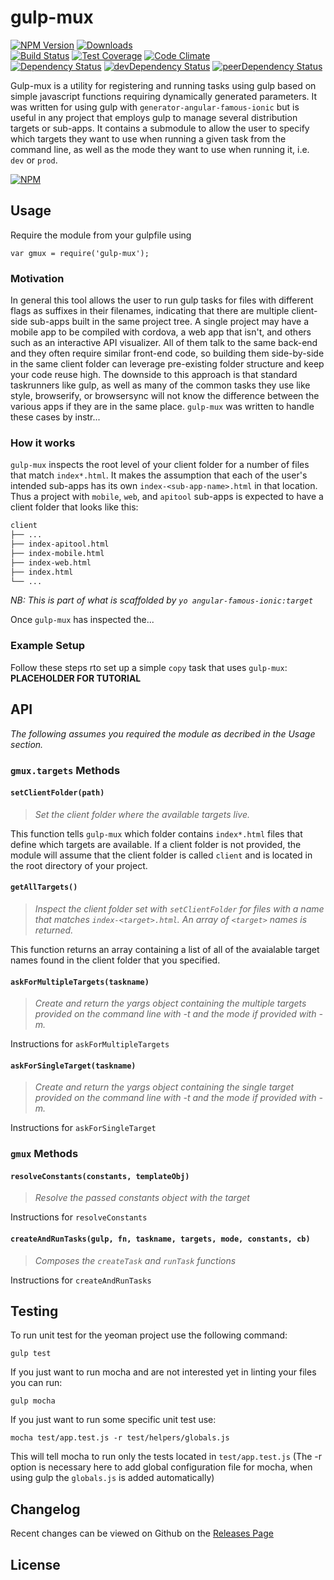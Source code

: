 # gulp-mux 
[![NPM Version][npm-image]][npm-url] [![Downloads](http://img.shields.io/npm/dm/gulp-mux.svg)](http://badge.fury.io/js/gulp-mux)   
[![Build Status](https://travis-ci.org/thaiat/gulp-mux.svg?branch=master)](https://travis-ci.org/thaiat/gulp-mux) [![Test Coverage](https://codeclimate.com/github/thaiat/gulp-mux/badges/coverage.svg)](https://codeclimate.com/github/thaiat/gulp-mux) [![Code Climate](https://codeclimate.com/github/thaiat/gulp-mux/badges/gpa.svg)](https://codeclimate.com/github/thaiat/gulp-mux)   
[![Dependency Status](https://david-dm.org/thaiat/gulp-mux.svg)](https://david-dm.org/thaiat/gulp-mux) [![devDependency Status](https://david-dm.org/thaiat/gulp-mux/dev-status.svg)](https://david-dm.org/thaiat/gulp-mux#info=devDependencies) [![peerDependency Status](https://david-dm.org/thaiat/gulp-mux/peer-status.svg)](https://david-dm.org/thaiat/gulp-mux#info=peerDependencies)    


Gulp-mux is a utility for registering and running tasks using gulp based on simple javascript functions requiring dynamically generated parameters. It was written for using gulp with `generator-angular-famous-ionic` but is useful in any project that employs gulp to manage several distribution targets or sub-apps. It contains a submodule to allow the user to specify which targets they want to use when running a given task from the command line, as well as the mode they want to use when running it, i.e. `dev` or `prod`.


[![NPM](https://nodei.co/npm/gulp-mux.png?downloads=true&downloadRank=true&stars=true)](https://nodei.co/npm/gulp-mux)

## Usage
Require the module from your gulpfile using
```node
var gmux = require('gulp-mux');
```

### Motivation
In general this tool allows the user to run gulp tasks for files with different flags as suffixes in their filenames, indicating that there are multiple client-side sub-apps built in the same project tree. A single project may have a mobile app to be compiled with cordova, a web app that isn't, and others such as an interactive API visualizer. All of them talk to the same back-end and they often require similar front-end code, so building them side-by-side in the same client folder can leverage pre-existing folder structure and keep your code reuse high. The downside to this approach is that standard taskrunners like gulp, as well as many of the common tasks they use like style, browserify, or browsersync will not know the difference between the various apps if they are in the same place. `gulp-mux` was written to handle these cases by instr...

### How it works
`gulp-mux` inspects the root level of your client folder for a number of files that match `index*.html`. It makes the assumption that each of the user's intended sub-apps has its own `index-<sub-app-name>.html` in that location. Thus a project with `mobile`, `web`, and `apitool` sub-apps is expected to have a client folder that looks like this:

```sh
client
├── ...
├── index-apitool.html
├── index-mobile.html
├── index-web.html
├── index.html
└── ...
```
*NB: This is part of  what is scaffolded by `yo angular-famous-ionic:target`*

Once `gulp-mux` has inspected the...

### Example Setup

Follow these steps rto set up a simple `copy` task that uses `gulp-mux`:
**PLACEHOLDER FOR TUTORIAL**

## API
*The following assumes you required the module as decribed in the Usage section.*

### `gmux.targets` Methods
#### `setClientFolder(path)`
> *Set the client folder where the available targets live.*

This function tells `gulp-mux` which folder contains `index*.html` files that define which targets are available. If a client folder is not provided, the module will assume that the client folder is called `client` and is located in the root directory of your project.

#### `getAllTargets()`
> *Inspect the client folder set with `setClientFolder` for files with a name that matches `index-<target>.html`. An array of `<target>` names is returned.*

This function returns an array containing a list of all of the avaialable target names found in the client folder that you specified.

#### `askForMultipleTargets(taskname)`
> *Create and return the yargs object containing the multiple targets provided on the command line with -t and the mode if provided with -m.*

Instructions for `askForMultipleTargets`


#### `askForSingleTarget(taskname)`
>*Create and return the yargs object containing the single target provided on the command line with -t and the mode if provided with -m.*

Instructions for `askForSingleTarget`

### `gmux` Methods
#### `resolveConstants(constants, templateObj)`
> *Resolve the passed constants object with the target*

Instructions for `resolveConstants`

#### `createAndRunTasks(gulp, fn, taskname, targets, mode, constants, cb)`
> *Composes the `createTask` and `runTask` functions*

Instructions for `createAndRunTasks`


## Testing
To run unit test for the yeoman project use the following command:
```
gulp test
```

If you just want to run mocha and are not interested yet in linting your files you can run:
```
gulp mocha
```

If you just want to run some specific unit test use:
```
mocha test/app.test.js -r test/helpers/globals.js
```
This will tell mocha to run only the tests located in `test/app.test.js` (The -r option is necessary here to add global configuration file for mocha, when using gulp the `globals.js` is added automatically)


## Changelog

Recent changes can be viewed on Github on the [Releases Page](https://github.com/thaiat/gulp-mux/releases)

## License

[npm-image]: https://badge.fury.io/js/gulp-mux.svg
[npm-url]: https://badge.fury.io/js/gulp-mux

